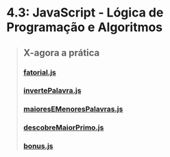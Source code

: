 # 4.3: JavaScript - Lógica de Programação e Algoritmos

> ## X-agora a prática
> 
> ### [fatorial.js](X-agora-a-pratica/fatorial.js)
> 
> ### [invertePalavra.js](X-agora-a-pratica/invertePalavra.js)
> 
> ### [maioresEMenoresPalavras.js](X-agora-a-pratica/maioresEMenoresPalavras.js.js)
> 
> ### [descobreMaiorPrimo.js](X-agora-a-pratica/descobreMaiorPrimo.js)
> 
> ### [bonus.js](X-agora-a-pratica/bonus.js)
